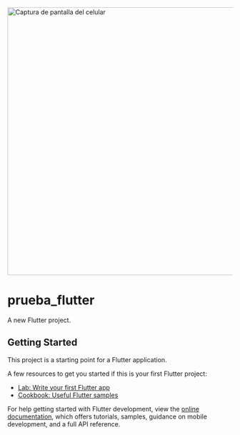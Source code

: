 <img src="![imagen](https://github.com/user-attachments/assets/1dfd92c1-12a6-4a88-b8a0-a0b50fa8fc6b)" alt="Captura de pantalla del celular" width="600"/>

# prueba_flutter

A new Flutter project.

## Getting Started

This project is a starting point for a Flutter application.

A few resources to get you started if this is your first Flutter project:

- [Lab: Write your first Flutter app](https://docs.flutter.dev/get-started/codelab)
- [Cookbook: Useful Flutter samples](https://docs.flutter.dev/cookbook)


For help getting started with Flutter development, view the
[online documentation](https://docs.flutter.dev/), which offers tutorials,
samples, guidance on mobile development, and a full API reference.

